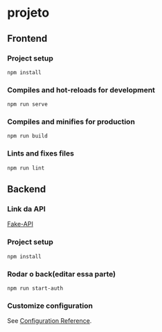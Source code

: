 # projeto

## Frontend

### Project setup
```
npm install
```

### Compiles and hot-reloads for development
```
npm run serve
```

### Compiles and minifies for production
```
npm run build
```

### Lints and fixes files
```
npm run lint
```

## Backend

### Link da API
[Fake-API](https://github.com/viniciosneves/auth-vue-vuex/archive/48dd3dd2848ff6df4ed6dca43fa9dee1361b46db.zip)

### Project setup
```
npm install
```

### Rodar o back(editar essa parte)
```
npm run start-auth
```

### Customize configuration
See [Configuration Reference](https://cli.vuejs.org/config/).
